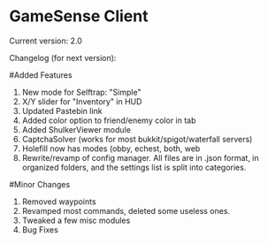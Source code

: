 # GameSense Client

Current version: 2.0

Changelog (for next version):

#Added Features
1) New mode for Selftrap: "Simple"
2) X/Y slider for "Inventory" in HUD
3) Updated Pastebin link
4) Added color option to friend/enemy color in tab
5) Added ShulkerViewer module
6) CaptchaSolver (works for most bukkit/spigot/waterfall servers)
7) Holefill now has modes (obby, echest, both, web
8) Rewrite/revamp of config manager. All files are in .json format, in organized folders, and the settings list is split into categories.

#Minor Changes
1) Removed waypoints
2) Revamped most commands, deleted some useless ones.
3) Tweaked a few misc modules
4) Bug Fixes
